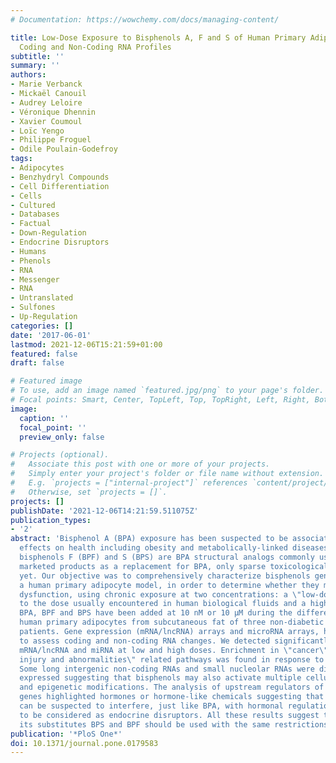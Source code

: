 ```yaml
---
# Documentation: https://wowchemy.com/docs/managing-content/

title: Low-Dose Exposure to Bisphenols A, F and S of Human Primary Adipocyte Impacts
  Coding and Non-Coding RNA Profiles
subtitle: ''
summary: ''
authors:
- Marie Verbanck
- Mickaël Canouil
- Audrey Leloire
- Véronique Dhennin
- Xavier Coumoul
- Loïc Yengo
- Philippe Froguel
- Odile Poulain-Godefroy
tags:
- Adipocytes
- Benzhydryl Compounds
- Cell Differentiation
- Cells
- Cultured
- Databases
- Factual
- Down-Regulation
- Endocrine Disruptors
- Humans
- Phenols
- RNA
- Messenger
- RNA
- Untranslated
- Sulfones
- Up-Regulation
categories: []
date: '2017-06-01'
lastmod: 2021-12-06T15:21:59+01:00
featured: false
draft: false

# Featured image
# To use, add an image named `featured.jpg/png` to your page's folder.
# Focal points: Smart, Center, TopLeft, Top, TopRight, Left, Right, BottomLeft, Bottom, BottomRight.
image:
  caption: ''
  focal_point: ''
  preview_only: false

# Projects (optional).
#   Associate this post with one or more of your projects.
#   Simply enter your project's folder or file name without extension.
#   E.g. `projects = ["internal-project"]` references `content/project/deep-learning/index.md`.
#   Otherwise, set `projects = []`.
projects: []
publishDate: '2021-12-06T14:21:59.511075Z'
publication_types:
- '2'
abstract: 'Bisphenol A (BPA) exposure has been suspected to be associated with deleterious
  effects on health including obesity and metabolically-linked diseases. Although
  bisphenols F (BPF) and S (BPS) are BPA structural analogs commonly used in many
  marketed products as a replacement for BPA, only sparse toxicological data are available
  yet. Our objective was to comprehensively characterize bisphenols gene targets in
  a human primary adipocyte model, in order to determine whether they may induce cellular
  dysfunction, using chronic exposure at two concentrations: a \"low-dose\" similar
  to the dose usually encountered in human biological fluids and a higher dose. Therefore,
  BPA, BPF and BPS have been added at 10 nM or 10 μM during the differentiation of
  human primary adipocytes from subcutaneous fat of three non-diabetic Caucasian female
  patients. Gene expression (mRNA/lncRNA) arrays and microRNA arrays, have been used
  to assess coding and non-coding RNA changes. We detected significantly deregulated
  mRNA/lncRNA and miRNA at low and high doses. Enrichment in \"cancer\" and \"organismal
  injury and abnormalities\" related pathways was found in response to the three products.
  Some long intergenic non-coding RNAs and small nucleolar RNAs were differentially
  expressed suggesting that bisphenols may also activate multiple cellular processes
  and epigenetic modifications. The analysis of upstream regulators of deregulated
  genes highlighted hormones or hormone-like chemicals suggesting that BPS and BPF
  can be suspected to interfere, just like BPA, with hormonal regulation and have
  to be considered as endocrine disruptors. All these results suggest that as BPA,
  its substitutes BPS and BPF should be used with the same restrictions.'
publication: '*PloS One*'
doi: 10.1371/journal.pone.0179583
---
```


